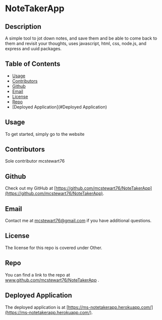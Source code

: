 # NoteTakerApp

## Description
A simple tool to jot down notes, and save them and be able to come back to them and revisit your thoughts, uses javascript, html, css, node.js, and express and uuid packages. 

## Table of Contents
* [Usage](#usage)
* [Contributors](#contributors)
* [Github](#github)
* [Email](#email)
* [License](#license)
* [Repo](#repo)
* [Deployed Application](#Deployed Application)

## Usage
To get started, simply go to the website 

## Contributors
Sole contributor mcstewart76

## Github
Check out my GitHub at [https://github.com/mcstewart76/NoteTakerApp](https://github.com/mcstewart76/NoteTakerApp). 

## Email
Contact me at <a href="MAILTO:mcstewart76@gmail.com">mcstewart76@gmail.com</a> if you have additional questions. 

## License
The license for this repo is covered under Other. 

## Repo
You can find a link to the repo at www.github.com/mcstewart76/NoteTakerApp .

## Deployed Application
The deployed application is at [https://ms-notetakerapp.herokuapp.com/](https://ms-notetakerapp.herokuapp.com/).
